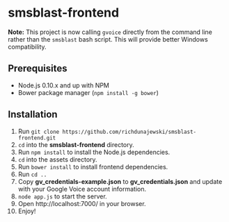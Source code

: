 # smsblast-frontend

**Note:** This project is now calling `gvoice` directly from the command line rather than the `smsblast` bash script. This will provide better Windows compatibility.


## Prerequisites

- Node.js 0.10.x and up with NPM
- Bower package manager (`npm install -g bower`)


## Installation

1. Run `git clone https://github.com/richdunajewski/smsblast-frontend.git`
2. `cd` into the **smsblast-frontend** directory.
3. Run `npm install` to install the Node.js dependencies.
4. `cd` into the assets directory.
5. Run `bower install` to install frontend dependencies.
6. Run `cd ..`
7. Copy **gv_credentials-example.json** to **gv_credentials.json** and update with your Google Voice account information.
8. `node app.js` to start the server.
9. Open http://localhost:7000/ in your browser.
10. Enjoy!